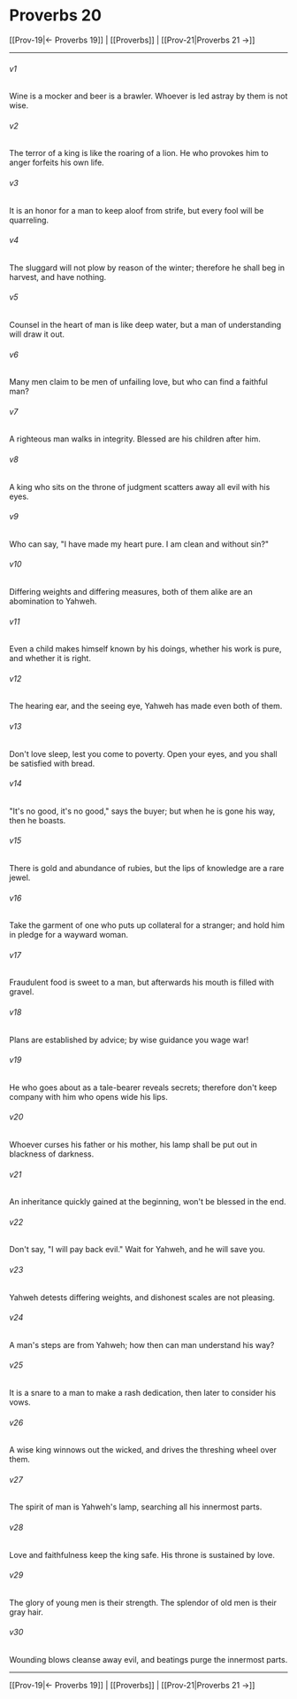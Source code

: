 # Proverbs 20

[[Prov-19|← Proverbs 19]] | [[Proverbs]] | [[Prov-21|Proverbs 21 →]]
***



###### v1 
Wine is a mocker and beer is a brawler. Whoever is led astray by them is not wise. 

###### v2 
The terror of a king is like the roaring of a lion. He who provokes him to anger forfeits his own life. 

###### v3 
It is an honor for a man to keep aloof from strife, but every fool will be quarreling. 

###### v4 
The sluggard will not plow by reason of the winter; therefore he shall beg in harvest, and have nothing. 

###### v5 
Counsel in the heart of man is like deep water, but a man of understanding will draw it out. 

###### v6 
Many men claim to be men of unfailing love, but who can find a faithful man? 

###### v7 
A righteous man walks in integrity. Blessed are his children after him. 

###### v8 
A king who sits on the throne of judgment scatters away all evil with his eyes. 

###### v9 
Who can say, "I have made my heart pure. I am clean and without sin?" 

###### v10 
Differing weights and differing measures, both of them alike are an abomination to Yahweh. 

###### v11 
Even a child makes himself known by his doings, whether his work is pure, and whether it is right. 

###### v12 
The hearing ear, and the seeing eye, Yahweh has made even both of them. 

###### v13 
Don't love sleep, lest you come to poverty. Open your eyes, and you shall be satisfied with bread. 

###### v14 
"It's no good, it's no good," says the buyer; but when he is gone his way, then he boasts. 

###### v15 
There is gold and abundance of rubies, but the lips of knowledge are a rare jewel. 

###### v16 
Take the garment of one who puts up collateral for a stranger; and hold him in pledge for a wayward woman. 

###### v17 
Fraudulent food is sweet to a man, but afterwards his mouth is filled with gravel. 

###### v18 
Plans are established by advice; by wise guidance you wage war! 

###### v19 
He who goes about as a tale-bearer reveals secrets; therefore don't keep company with him who opens wide his lips. 

###### v20 
Whoever curses his father or his mother, his lamp shall be put out in blackness of darkness. 

###### v21 
An inheritance quickly gained at the beginning, won't be blessed in the end. 

###### v22 
Don't say, "I will pay back evil." Wait for Yahweh, and he will save you. 

###### v23 
Yahweh detests differing weights, and dishonest scales are not pleasing. 

###### v24 
A man's steps are from Yahweh; how then can man understand his way? 

###### v25 
It is a snare to a man to make a rash dedication, then later to consider his vows. 

###### v26 
A wise king winnows out the wicked, and drives the threshing wheel over them. 

###### v27 
The spirit of man is Yahweh's lamp, searching all his innermost parts. 

###### v28 
Love and faithfulness keep the king safe. His throne is sustained by love. 

###### v29 
The glory of young men is their strength. The splendor of old men is their gray hair. 

###### v30 
Wounding blows cleanse away evil, and beatings purge the innermost parts.

***
[[Prov-19|← Proverbs 19]] | [[Proverbs]] | [[Prov-21|Proverbs 21 →]]
